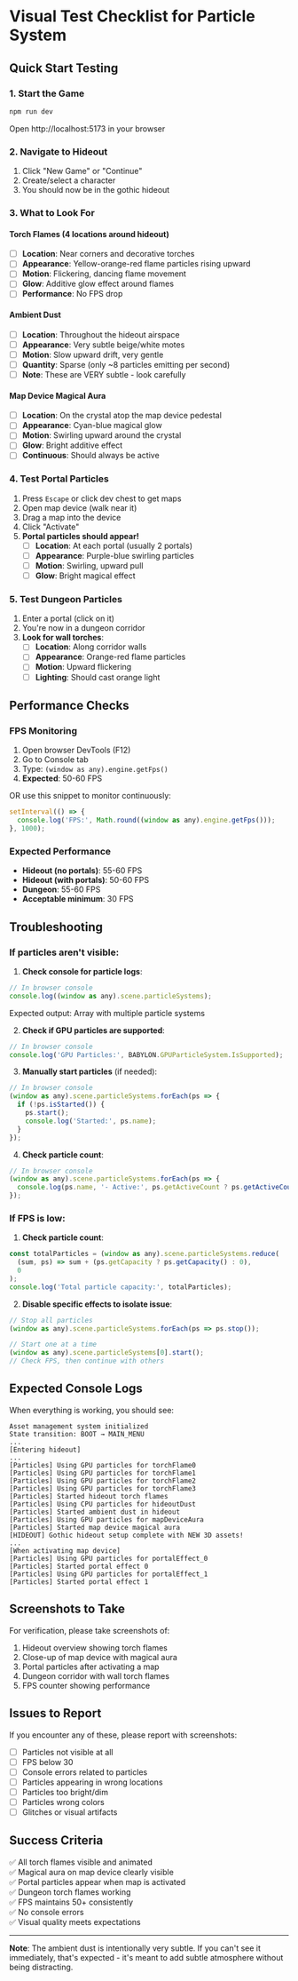 # Visual Test Checklist for Particle System

## Quick Start Testing

### 1. Start the Game
```bash
npm run dev
```
Open http://localhost:5173 in your browser

### 2. Navigate to Hideout
1. Click "New Game" or "Continue"
2. Create/select a character
3. You should now be in the gothic hideout

### 3. What to Look For

#### Torch Flames (4 locations around hideout)
- [ ] **Location**: Near corners and decorative torches
- [ ] **Appearance**: Yellow-orange-red flame particles rising upward
- [ ] **Motion**: Flickering, dancing flame movement
- [ ] **Glow**: Additive glow effect around flames
- [ ] **Performance**: No FPS drop

#### Ambient Dust
- [ ] **Location**: Throughout the hideout airspace
- [ ] **Appearance**: Very subtle beige/white motes
- [ ] **Motion**: Slow upward drift, very gentle
- [ ] **Quantity**: Sparse (only ~8 particles emitting per second)
- [ ] **Note**: These are VERY subtle - look carefully

#### Map Device Magical Aura
- [ ] **Location**: On the crystal atop the map device pedestal
- [ ] **Appearance**: Cyan-blue magical glow
- [ ] **Motion**: Swirling upward around the crystal
- [ ] **Glow**: Bright additive effect
- [ ] **Continuous**: Should always be active

### 4. Test Portal Particles
1. Press `Escape` or click dev chest to get maps
2. Open map device (walk near it)
3. Drag a map into the device
4. Click "Activate"
5. **Portal particles should appear!**
   - [ ] **Location**: At each portal (usually 2 portals)
   - [ ] **Appearance**: Purple-blue swirling particles
   - [ ] **Motion**: Swirling, upward pull
   - [ ] **Glow**: Bright magical effect

### 5. Test Dungeon Particles
1. Enter a portal (click on it)
2. You're now in a dungeon corridor
3. **Look for wall torches**:
   - [ ] **Location**: Along corridor walls
   - [ ] **Appearance**: Orange-red flame particles
   - [ ] **Motion**: Upward flickering
   - [ ] **Lighting**: Should cast orange light

## Performance Checks

### FPS Monitoring
1. Open browser DevTools (F12)
2. Go to Console tab
3. Type: `(window as any).engine.getFps()`
4. **Expected**: 50-60 FPS

OR use this snippet to monitor continuously:
```javascript
setInterval(() => {
  console.log('FPS:', Math.round((window as any).engine.getFps()));
}, 1000);
```

### Expected Performance
- **Hideout (no portals)**: 55-60 FPS
- **Hideout (with portals)**: 50-60 FPS
- **Dungeon**: 55-60 FPS
- **Acceptable minimum**: 30 FPS

## Troubleshooting

### If particles aren't visible:

1. **Check console for particle logs**:
```javascript
// In browser console
console.log((window as any).scene.particleSystems);
```
Expected output: Array with multiple particle systems

2. **Check if GPU particles are supported**:
```javascript
// In browser console
console.log('GPU Particles:', BABYLON.GPUParticleSystem.IsSupported);
```

3. **Manually start particles** (if needed):
```javascript
// In browser console
(window as any).scene.particleSystems.forEach(ps => {
  if (!ps.isStarted()) {
    ps.start();
    console.log('Started:', ps.name);
  }
});
```

4. **Check particle count**:
```javascript
// In browser console
(window as any).scene.particleSystems.forEach(ps => {
  console.log(ps.name, '- Active:', ps.getActiveCount ? ps.getActiveCount() : 'N/A');
});
```

### If FPS is low:

1. **Check particle count**:
```javascript
const totalParticles = (window as any).scene.particleSystems.reduce(
  (sum, ps) => sum + (ps.getCapacity ? ps.getCapacity() : 0), 
  0
);
console.log('Total particle capacity:', totalParticles);
```

2. **Disable specific effects to isolate issue**:
```javascript
// Stop all particles
(window as any).scene.particleSystems.forEach(ps => ps.stop());

// Start one at a time
(window as any).scene.particleSystems[0].start();
// Check FPS, then continue with others
```

## Expected Console Logs

When everything is working, you should see:

```
Asset management system initialized
State transition: BOOT → MAIN_MENU
...
[Entering hideout]
...
[Particles] Using GPU particles for torchFlame0
[Particles] Using GPU particles for torchFlame1
[Particles] Using GPU particles for torchFlame2
[Particles] Using GPU particles for torchFlame3
[Particles] Started hideout torch flames
[Particles] Using CPU particles for hideoutDust
[Particles] Started ambient dust in hideout
[Particles] Using GPU particles for mapDeviceAura
[Particles] Started map device magical aura
[HIDEOUT] Gothic hideout setup complete with NEW 3D assets!
...
[When activating map device]
[Particles] Using GPU particles for portalEffect_0
[Particles] Started portal effect 0
[Particles] Using GPU particles for portalEffect_1
[Particles] Started portal effect 1
```

## Screenshots to Take

For verification, please take screenshots of:
1. Hideout overview showing torch flames
2. Close-up of map device with magical aura
3. Portal particles after activating a map
4. Dungeon corridor with wall torch flames
5. FPS counter showing performance

## Issues to Report

If you encounter any of these, please report with screenshots:
- [ ] Particles not visible at all
- [ ] FPS below 30
- [ ] Console errors related to particles
- [ ] Particles appearing in wrong locations
- [ ] Particles too bright/dim
- [ ] Particles wrong colors
- [ ] Glitches or visual artifacts

## Success Criteria

✅ All torch flames visible and animated  
✅ Magical aura on map device clearly visible  
✅ Portal particles appear when map is activated  
✅ Dungeon torch flames working  
✅ FPS maintains 50+ consistently  
✅ No console errors  
✅ Visual quality meets expectations  

---

**Note**: The ambient dust is intentionally very subtle. If you can't see it immediately, that's expected - it's meant to add subtle atmosphere without being distracting.

